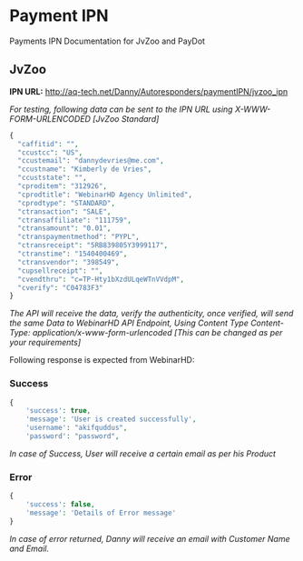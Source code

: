 # Payment IPN
Payments IPN Documentation for JvZoo and PayDot

## JvZoo
**IPN URL:** http://aq-tech.net/Danny/Autoresponders/paymentIPN/jvzoo_ipn

*_For testing, following data can be sent to the IPN URL using X-WWW-FORM-URLENCODED [JvZoo Standard]_*

```php
{
  "caffitid": "",
  "ccustcc": "US",
  "ccustemail": "dannydevries@me.com",
  "ccustname": "Kimberly de Vries",
  "ccuststate": "",
  "cproditem": "312926",
  "cprodtitle": "WebinarHD Agency Unlimited",
  "cprodtype": "STANDARD",
  "ctransaction": "SALE",
  "ctransaffiliate": "111759",
  "ctransamount": "0.01",
  "ctranspaymentmethod": "PYPL",
  "ctransreceipt": "5RB839805Y3999117",
  "ctranstime": "1540400469",
  "ctransvendor": "398549",
  "cupsellreceipt": "",
  "cvendthru": "c=TP-Hty1bXzdULqeWTnVVdpM",
  "cverify": "C04783F3"
}
```
*The API will receive the data, verify the authenticity, once verified, will send the same Data to WebinarHD API Endpoint, Using Content Type Content-Type: application/x-www-form-urlencoded [This can be changed as per your requirements]*

Following response is expected from WebinarHD:
### Success
```php
{
    'success': true,
    'message': 'User is created successfully',
    'username': "akifquddus",
    'password': "password",
```
*_In case of Success, User will receive a certain email as per his Product_*

### Error
```php
{
    'success': false,
    'message': 'Details of Error message'
}
```
*_In case of error returned, Danny will receive an email with Customer Name and Email._*

